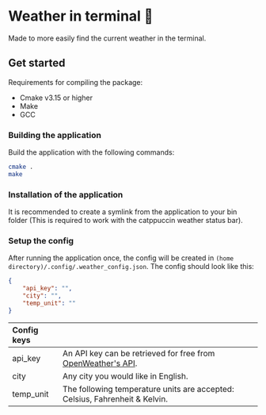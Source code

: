 # Weather in terminal 󰖐
 
Made to more easily find the current weather in the terminal.

## Get started

Requirements for compiling the package:

* Cmake v3.15 or higher
* Make
* GCC

### Building the application

Build the application with the following commands: 
```sh
cmake .
make
```

### Installation of the application

It is recommended to create a symlink from the application to your bin folder (This is required to work with the catppuccin weather status bar).

### Setup the config

After running the application once, the config will be created in `(home directory)/.config/.weather_config.json`. The config should look like this:

```json
{
    "api_key": "",
    "city": "",
    "temp_unit": ""
}
```

[open-weather]: https://openweathermap.org/api/

| Config keys ||
| :---------- | :--------------------------------------------------------------------------- |
| api_key     | An API key can be retrieved for free from [OpenWeather's API][open-weather]. |
| city        | Any city you would like in English.                                          |
| temp_unit   | The following temperature units are accepted: Celsius, Fahrenheit & Kelvin.  |


